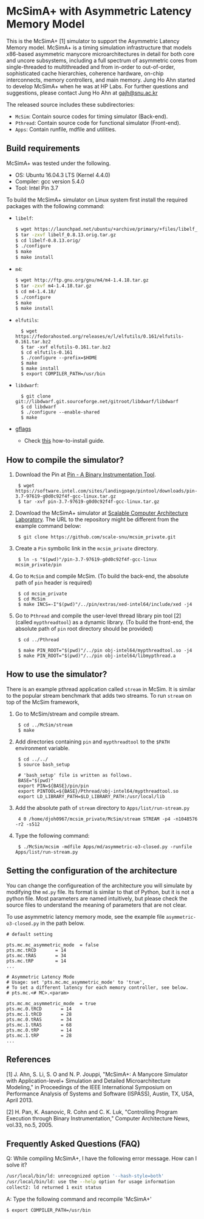 McSimA+ with Asymmetric Latency Memory Model
============================================
This is the McSimA+ [1] simulator to support the Asymmetric 
Latency Memory model. McSimA+ is a timing simulation 
infrastructure that models x86-based asymmetric manycore 
microarchitectures in detail for both core and uncore 
subsystems, including a full spectrum of asymmetric cores 
from single-threaded to multithreaded and from in-order 
to out-of-order, sophisticated cache hierarchies, coherence 
hardware, on-chip interconnects, memory controllers, and 
main memory.  Jung Ho Ahn started to develop McSimA+ when 
he was at HP Labs.  For further questions and suggestions, 
please contact Jung Ho Ahn at gajh@snu.ac.kr

The released source includes these subdirectories:

+ `McSim`: Contain source codes for timing simulator (Back-end).
+ `Pthread`: Contain source code for functional simulator (Front-end).
+ `Apps`: Contain runfile, mdfile and utilities.


Build requirements
------------------
McSimA+ was tested under the following.

+ OS: Ubuntu 16.04.3 LTS (Kernel 4.4.0)
+ Compiler: gcc version 5.4.0
+ Tool: Intel Pin 3.7

To build the McSimA+ simulator on Linux system first install
the required packages with the following command:

+ `libelf`: 
  ```sh
  $ wget https://launchpad.net/ubuntu/+archive/primary/+files/libelf_0.8.13.orig.tar.gz
  $ tar -zxvf libelf_0.8.13.orig.tar.gz
  $ cd libelf-0.8.13.orig/
  $ ./configure
  $ make
  $ make install
  ```

+ `m4`:
  ```sh
  $ wget http://ftp.gnu.org/gnu/m4/m4-1.4.18.tar.gz
  $ tar -zxvf m4-1.4.18.tar.gz
  $ cd m4-1.4.18/
  $ ./configure
  $ make
  $ make install
  ```

+ `elfutils`:

		$ wget https://fedorahosted.org/releases/e/l/elfutils/0.161/elfutils-0.161.tar.bz2
		$ tar -xvf elfutils-0.161.tar.bz2
		$ cd elfutils-0.161
		$ ./configure --prefix=$HOME
		$ make
		$ make install
		$ export COMPILER_PATH=/usr/bin


+ `libdwarf`:

		$ git clone git://libdwarf.git.sourceforge.net/gitroot/libdwarf/libdwarf
		$ cd libdwarf
		$ ./configure --enable-shared
		$ make

+ [gflags][gflags]
  - Check [this](https://github.com/gflags/gflags/blob/master/INSTALL.md) how-to-install guide.

[gflags]: https://gflags.github.io/gflags/

How to compile the simulator?
-----------------------------

1. Download the Pin at [Pin - A Binary Instrumentation Tool](https://software.intel.com/en-us/articles/pin-a-binary-instrumentation-tool-downloads).

		$ wget https://software.intel.com/sites/landingpage/pintool/downloads/pin-3.7-97619-g0d0c92f4f-gcc-linux.tar.gz 
		$ tar -xvf pin-3.7-97619-g0d0c92f4f-gcc-linux.tar.gz 


2. Download the McSimA+ simulator at [Scalable Computer Architecture Laboratory](http://scale.snu.ac.kr/). The URL to the repository might be different from the example command below:

		$ git clone https://github.com/scale-snu/mcsim_private.git 


3. Create a `Pin` symbolic link in the `mcsim_private` directory.

		$ ln -s "$(pwd)"/pin-3.7-97619-g0d0c92f4f-gcc-linux mcsim_private/pin


3. Go to `McSim` and compile McSim. (To build the back-end, the 
  absolute path of `pin` header is required)

		$ cd mcsim_private
 		$ cd McSim
		$ make INCS=-I"$(pwd)"/../pin/extras/xed-intel64/include/xed -j4


4. Go to `Pthread` and compile the user-level thread library pin 
  tool [2] (called `mypthreadtool`) as a dynamic library. (To build the front-end, 
  the absolute path of `pin` root directory should be provided)

		$ cd ../Pthread

		$ make PIN_ROOT="$(pwd)"/../pin obj-intel64/mypthreadtool.so -j4
		$ make PIN_ROOT="$(pwd)"/../pin obj-intel64/libmypthread.a


How to use the simulator?
-------------------------
There is an example pthread application called `stream` in McSim.  It
is similar to the popular stream benchmark that adds two streams.  To 
run `stream` on top of the McSim framework,

1. Go to McSim/stream and compile stream.

		$ cd ../McSim/stream
		$ make


2. Add directories containing `pin` and `mypthreadtool` to the
   `$PATH` environment variable.

		$ cd ../../
		$ source bash_setup

		# 'bash_setup' file is written as follows.
		BASE="$(pwd)"
		export PIN=${BASE}/pin/pin
		export PINTOOL=${BASE}/Pthread/obj-intel64/mypthreadtool.so
		export LD_LIBRARY_PATH=$LD_LIBRARY_PATH:/usr/local/lib
		

3. Add the absolute path of `stream` directory to `Apps/list/run-stream.py`

		4 0 /home/djoh0967/mcsim_private/McSim/stream STREAM -p4 -n1048576 -r2 -s512


4. Type the following command:

		$ ./McSim/mcsim -mdfile Apps/md/asymmetric-o3-closed.py -runfile Apps/list/run-stream.py


Setting the configuration of the architecture
---------------------------------------------
You can change the configureation of the architecture you will 
simulate by modifying the `md.py` file.  Its format is similar to
that of Python, but it is not a python file.  Most parameters are
named intuitively, but please check the source files to understand
the meaning of parameters that are not clear.

To use asymmetric latency memory mode, see the example file 
`asymmetric-o3-closed.py` in the path below. 

```
# default setting

pts.mc.mc_asymmetric_mode  = false
pts.mc.tRCD       = 14
pts.mc.tRAS       = 34
pts.mc.tRP        = 14
...

# Asymmetric Latency Mode
# Usage: set 'pts.mc.mc_asymmetric_mode' to 'true', 
# To set a different latency for each memory controller, see below.
# pts.mc.<# MC>.<param>

pts.mc.mc_asymmetric_mode  = true
pts.mc.0.tRCD       = 14
pts.mc.1.tRCD       = 28	
pts.mc.0.tRAS       = 34
pts.mc.1.tRAS       = 68
pts.mc.0.tRP        = 14
pts.mc.1.tRP        = 28
...
```


References
----------

[1] J. Ahn, S. Li, S. O and N. P. Jouppi, "McSimA+: A Manycore Simulator
    with Application-level+ Simulation and Detailed Microarchitecture
    Modeling," in Proceedings of the IEEE International Symposium on
    Performance Analysis of Systems and Software (ISPASS), Austin, TX,
    USA, April 2013.

[2] H. Pan, K. Asanovic, R. Cohn and C. K. Luk, "Controlling Program
    Execution through Binary Instrumentation," Computer Architecture
    News, vol.33, no.5, 2005.


Frequently Asked Questions (FAQ)
--------------------------------

Q: While compiling McSimA+, I have the following error message. How can I solve it?
```bash
/usr/local/bin/ld: unrecognized option '--hash-style=both' 
/usr/local/bin/ld: use the --help option for usage information
collect2: ld returned 1 exit status
```

A: Type the following command and recompile 'McSimA+'
```bash
$ export COMPILER_PATH=/usr/bin
```
